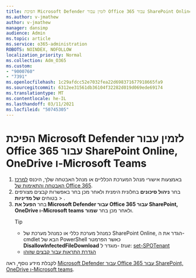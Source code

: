 ```yaml
---
title: הפיכת Microsoft Defender לזמין עבור Office 365 עבור SharePoint Online, OneDrive ו-Microsoft Teams
ms.author: v-jmathew
author: v-jmathew
manager: dansimp
audience: Admin
ms.topic: article
ms.service: o365-administration
ROBOTS: NOINDEX, NOFOLLOW
localization_priority: Normal
ms.collection: Adm_O365
ms.custom:
- "9000760"
- "7391"
ms.openlocfilehash: 1c29afdcc52e7032fea22d698371677918665fa9
ms.sourcegitcommit: 6312ee31561db36104f32282d019d069ede69174
ms.translationtype: MT
ms.contentlocale: he-IL
ms.lasthandoff: 03/11/2021
ms.locfileid: "50745305"
---
```

# <a name="enable-microsoft-defender-for-office-365-for-sharepoint-online-onedrive-and-microsoft-teams"></a>הפיכת Microsoft Defender לזמין עבור Office 365 עבור SharePoint Online, OneDrive ו-Microsoft Teams

1. באמצעות אישורי מנהל המערכת הכלליים או מנהל האבטחה שלך, היכנס [למרכז האבטחה והתאימות של Office 365](https://protection.office.com/).
2. בחר **ניהול סיכונים** בחלונית הימנית ולאחר מכן בחר באפשרות קבצים מצורפים בטוחים **של מדיניות**  >  [](https://protection.office.com/safeattachment).
3. בחר **הפעל את Microsoft Defender עבור Office 365 עבור SharePoint, OneDrive ו-Microsoft teams** ולאחר מכן בחר **שמור**.
    > [!TIP]
    >
    > - כמנהל מערכת כללי או כמנהל מערכת של SharePoint Online, הגדר את ה-cmdlet הבא של PowerShell כאשר הפרמטר **DisallowInfectedFileDownload** מוגדר ל- *true*: [set-SPOTenant](https://go.microsoft.com/fwlink/?linkid=2092301)
    > - [הגדרת התראות עבור קבצים שזוהו](https://go.microsoft.com/fwlink/?linkid=2092110)

לקבלת מידע נוסף, ראה [Microsoft Defender עבור Office 365 עבור SharePoint, OneDrive ו-Microsoft teams](https://go.microsoft.com/fwlink/?linkid=2092041).
